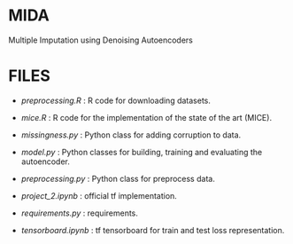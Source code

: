 # MIDA
Multiple Imputation using Denoising Autoencoders


#   FILES

* *preprocessing.R* : R code for downloading datasets.

* *mice.R* : R code for the implementation of the state of the art (MICE).

* *missingness.py* : Python class for adding corruption to data.

* *model.py* : Python classes for building, training and evaluating the autoencoder.

* *preprocessing.py* : Python class for preprocess data.

* *project_2.ipynb* : official tf implementation. 

* *requirements.py* : requirements.

* *tensorboard.ipynb* : tf tensorboard for train and test loss representation. 



